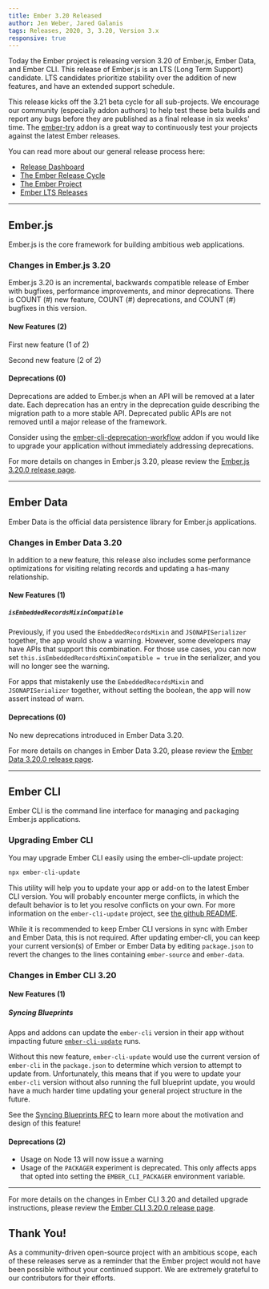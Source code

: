 ```yaml
---
title: Ember 3.20 Released
author: Jen Weber, Jared Galanis
tags: Releases, 2020, 3, 3.20, Version 3.x
responsive: true
---
```


Today the Ember project is releasing version 3.20 of Ember.js, Ember Data, and Ember CLI. This release of Ember.js is an LTS (Long Term Support) candidate. LTS candidates prioritize stability over the addition of new features, and have an extended support schedule.

This release kicks off the 3.21 beta cycle for all sub-projects. We encourage our community (especially addon authors) to help test these beta builds and report any bugs before they are published as a final release in six weeks' time. The [ember-try](https://github.com/ember-cli/ember-try) addon is a great way to continuously test your projects against the latest Ember releases.

You can read more about our general release process here:

- [Release Dashboard](http://emberjs.com/releases/)
- [The Ember Release Cycle](http://emberjs.com/blog/2013/09/06/new-ember-release-process.html)
- [The Ember Project](http://emberjs.com/blog/2015/06/16/ember-project-at-2-0.html)
- [Ember LTS Releases](http://emberjs.com/blog/2016/02/25/announcing-embers-first-lts.html)

---

## Ember.js

Ember.js is the core framework for building ambitious web applications.

### Changes in Ember.js 3.20

Ember.js 3.20 is an incremental, backwards compatible release of Ember with bugfixes, performance improvements, and minor deprecations. There is COUNT (#) new feature, COUNT (#) deprecations, and COUNT (#) bugfixes in this version.

#### New Features (2)

First new feature (1 of 2)

Second new feature (2 of 2)

#### Deprecations (0)

Deprecations are added to Ember.js when an API will be removed at a later date. Each deprecation has an entry in the deprecation guide describing the migration path to a more stable API. Deprecated public APIs are not removed until a major release of the framework.

Consider using the [ember-cli-deprecation-workflow](https://github.com/mixonic/ember-cli-deprecation-workflow) addon if you would like to upgrade your application without immediately addressing deprecations.

For more details on changes in Ember.js 3.20, please review the [Ember.js 3.20.0 release page](https://github.com/emberjs/ember.js/releases/tag/v3.20.0).

---

## Ember Data

Ember Data is the official data persistence library for Ember.js applications.

### Changes in Ember Data 3.20

In addition to a new feature, this release also includes some performance optimizations for visiting relating records and updating a has-many relationship.

#### New Features (1)

##### `isEmbeddedRecordsMixinCompatible`

Previously, if you used the `EmbeddedRecordsMixin` and `JSONAPISerializer` together, the app would show a warning.
However, some developers may have APIs that support this combination.
For those use cases, you can now set `this.isEmbeddedRecordsMixinCompatible = true` in the serializer, and you will no longer see the warning.

For apps that mistakenly use the `EmbeddedRecordsMixin` and `JSONAPISerializer` together, without setting the boolean, the app will now assert instead of warn.

#### Deprecations (0)

No new deprecations introduced in Ember Data 3.20.

For more details on changes in Ember Data 3.20, please review the
[Ember Data 3.20.0 release page](https://github.com/emberjs/data/blob/v3.20.0/CHANGELOG.md#release-3200-july-16-2020).

---

## Ember CLI

Ember CLI is the command line interface for managing and packaging Ember.js applications.

### Upgrading Ember CLI

<!--alex ignore easy-->
You may upgrade Ember CLI easily using the ember-cli-update project:

```bash
npx ember-cli-update
```

This utility will help you to update your app or add-on to the latest Ember CLI version. You will probably encounter merge conflicts, in which the default behavior is to let you resolve conflicts on your own. For more information on the `ember-cli-update` project, see [the github README](https://github.com/ember-cli/ember-cli-update).

While it is recommended to keep Ember CLI versions in sync with Ember and Ember Data, this is not required. After updating ember-cli, you can keep your current version(s) of Ember or Ember Data by editing `package.json` to revert the changes to the lines containing `ember-source` and `ember-data`.

### Changes in Ember CLI 3.20

#### New Features (1)

##### Syncing Blueprints

Apps and addons can update the `ember-cli` version in their app without impacting future [`ember-cli-update`](https://github.com/ember-cli/ember-cli-update) runs. 

Without this new feature, `ember-cli-update` would use the current version of `ember-cli` in the `package.json` to determine which version to attempt to update from. Unfortunately, this means that if you were to update your `ember-cli` version without also running the full blueprint update, you would have a much harder time updating your general project structure in the future.

See the [Syncing Blueprints RFC](https://emberjs.github.io/rfcs/0477-blueprints-update.html) to learn more about the motivation and design of this feature!

#### Deprecations (2)

* Usage on Node 13 will now issue a warning 
* Usage of the `PACKAGER` experiment is deprecated. This only affects apps that opted into setting the `EMBER_CLI_PACKAGER` environment variable.


---

For more details on the changes in Ember CLI 3.20 and detailed upgrade
instructions, please review the [Ember CLI  3.20.0 release page](https://github.com/ember-cli/ember-cli/releases/tag/v3.20.0).

## Thank You!

As a community-driven open-source project with an ambitious scope, each of these releases serve as a reminder that the Ember project would not have been possible without your continued support. We are extremely grateful to our contributors for their efforts.
